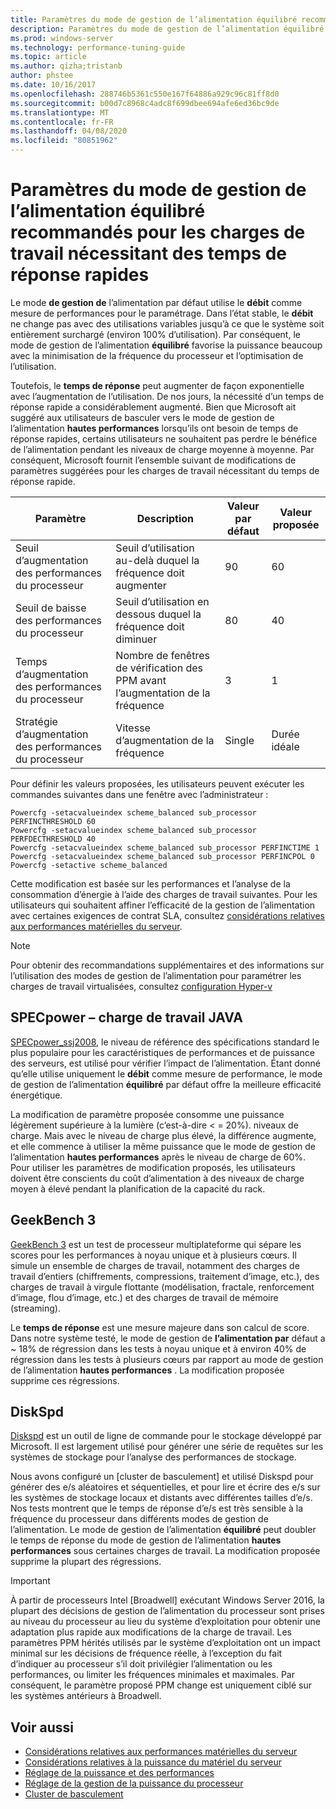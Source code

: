 ```yaml
---
title: Paramètres du mode de gestion de l’alimentation équilibré recommandés pour les temps de réponse rapides
description: Paramètres du mode de gestion de l’alimentation équilibré recommandés pour le temps de réponse rapide
ms.prod: windows-server
ms.technology: performance-tuning-guide
ms.topic: article
ms.author: qizha;tristanb
author: phstee
ms.date: 10/16/2017
ms.openlocfilehash: 288746b5361c550e167f64886a929c96c81ff8d0
ms.sourcegitcommit: b00d7c8968c4adc8f699dbee694afe6ed36bc9de
ms.translationtype: MT
ms.contentlocale: fr-FR
ms.lasthandoff: 04/08/2020
ms.locfileid: "80851962"
---
```

# <a name="recommended-balanced-power-plan-parameters-for-workloads-requiring-quick-response-times"></a>Paramètres du mode de gestion de l’alimentation équilibré recommandés pour les charges de travail nécessitant des temps de réponse rapides

Le mode **de gestion de** l’alimentation par défaut utilise le **débit** comme mesure de performances pour le paramétrage. Dans l’état stable, le **débit** ne change pas avec des utilisations variables jusqu’à ce que le système soit entièrement surchargé (environ 100% d’utilisation).  Par conséquent, le mode de gestion de l’alimentation **équilibré** favorise la puissance beaucoup avec la minimisation de la fréquence du processeur et l’optimisation de l’utilisation.

Toutefois, le **temps de réponse** peut augmenter de façon exponentielle avec l’augmentation de l’utilisation. De nos jours, la nécessité d’un temps de réponse rapide a considérablement augmenté. Bien que Microsoft ait suggéré aux utilisateurs de basculer vers le mode de gestion de l’alimentation **hautes performances** lorsqu’ils ont besoin de temps de réponse rapides, certains utilisateurs ne souhaitent pas perdre le bénéfice de l’alimentation pendant les niveaux de charge moyenne à moyenne. Par conséquent, Microsoft fournit l’ensemble suivant de modifications de paramètres suggérées pour les charges de travail nécessitant du temps de réponse rapide.


| Paramètre | Description | Valeur par défaut | Valeur proposée |
|------------------------|--------------------------------------------------------------------------------------------------------------------------------------------------------|----------------------------------------------------------------------------------|-----------------------------------------------------------------------------------------------------------------------------------------------------------|
| Seuil d’augmentation des performances du processeur | Seuil d’utilisation au-delà duquel la fréquence doit augmenter | 90 | 60 |
| Seuil de baisse des performances du processeur | Seuil d’utilisation en dessous duquel la fréquence doit diminuer | 80 | 40 |
| Temps d’augmentation des performances du processeur | Nombre de fenêtres de vérification des PPM avant l’augmentation de la fréquence | 3 | 1 |
| Stratégie d’augmentation des performances du processeur | Vitesse d’augmentation de la fréquence | Single | Durée idéale |

Pour définir les valeurs proposées, les utilisateurs peuvent exécuter les commandes suivantes dans une fenêtre avec l’administrateur :

``` syntax
Powercfg -setacvalueindex scheme_balanced sub_processor PERFINCTHRESHOLD 60
Powercfg -setacvalueindex scheme_balanced sub_processor PERFDECTHRESHOLD 40
Powercfg -setacvalueindex scheme_balanced sub_processor PERFINCTIME 1
Powercfg -setacvalueindex scheme_balanced sub_processor PERFINCPOL 0
Powercfg -setactive scheme_balanced
```

Cette modification est basée sur les performances et l’analyse de la consommation d’énergie à l’aide des charges de travail suivantes. Pour les utilisateurs qui souhaitent affiner l’efficacité de la gestion de l’alimentation avec certaines exigences de contrat SLA, consultez [considérations relatives aux performances matérielles du serveur](../power.md).

>[!Note]
> Pour obtenir des recommandations supplémentaires et des informations sur l’utilisation des modes de gestion de l’alimentation pour paramétrer les charges de travail virtualisées, consultez [configuration Hyper-v](../../role/hyper-v-server/configuration.md)

## <a name="specpower--java-workload"></a>SPECpower – charge de travail JAVA

[SPECpower\_ssj2008](http://spec.org/power_ssj2008/), le niveau de référence des spécifications standard le plus populaire pour les caractéristiques de performances et de puissance des serveurs, est utilisé pour vérifier l’impact de l’alimentation. Étant donné qu’elle utilise uniquement le **débit** comme mesure de performance, le mode de gestion de l’alimentation **équilibré** par défaut offre la meilleure efficacité énergétique.

La modification de paramètre proposée consomme une puissance légèrement supérieure à la lumière (c’est-à-dire < = 20%). niveaux de charge. Mais avec le niveau de charge plus élevé, la différence augmente, et elle commence à utiliser la même puissance que le mode de gestion de l’alimentation **hautes performances** après le niveau de charge de 60%. Pour utiliser les paramètres de modification proposés, les utilisateurs doivent être conscients du coût d’alimentation à des niveaux de charge moyen à élevé pendant la planification de la capacité du rack.

## <a name="geekbench-3"></a>GeekBench 3

[GeekBench 3](http://www.geekbench.com/geekbench3/) est un test de processeur multiplateforme qui sépare les scores pour les performances à noyau unique et à plusieurs cœurs. Il simule un ensemble de charges de travail, notamment des charges de travail d’entiers (chiffrements, compressions, traitement d’image, etc.), des charges de travail à virgule flottante (modélisation, fractale, renforcement d’image, flou d’image, etc.) et des charges de travail de mémoire (streaming).

Le **temps de réponse** est une mesure majeure dans son calcul de score. Dans notre système testé, le mode de gestion de **l’alimentation par** défaut a ~ 18% de régression dans les tests à noyau unique et à environ 40% de régression dans les tests à plusieurs cœurs par rapport au mode de gestion de l’alimentation **hautes performances** . La modification proposée supprime ces régressions.

## <a name="diskspd"></a>DiskSpd

[Diskspd](https://en.wikipedia.org/wiki/Diskspd) est un outil de ligne de commande pour le stockage développé par Microsoft. Il est largement utilisé pour générer une série de requêtes sur les systèmes de stockage pour l’analyse des performances de stockage.

Nous avons configuré un [cluster de basculement] et utilisé Diskspd pour générer des e/s aléatoires et séquentielles, et pour lire et écrire des e/s sur les systèmes de stockage locaux et distants avec différentes tailles d’e/s. Nos tests montrent que le temps de réponse d’e/s est très sensible à la fréquence du processeur dans différents modes de gestion de l’alimentation. Le mode de gestion de l’alimentation **équilibré** peut doubler le temps de réponse du mode de gestion de l’alimentation **hautes performances** sous certaines charges de travail. La modification proposée supprime la plupart des régressions.

>[!Important]
>À partir de processeurs Intel [Broadwell] exécutant Windows Server 2016, la plupart des décisions de gestion de l’alimentation du processeur sont prises au niveau du processeur au lieu du système d’exploitation pour obtenir une adaptation plus rapide aux modifications de la charge de travail. Les paramètres PPM hérités utilisés par le système d’exploitation ont un impact minimal sur les décisions de fréquence réelle, à l’exception du fait d’indiquer au processeur s’il doit privilégier l’alimentation ou les performances, ou limiter les fréquences minimales et maximales. Par conséquent, le paramètre proposé PPM change est uniquement ciblé sur les systèmes antérieurs à Broadwell.

## <a name="see-also"></a>Voir aussi
- [Considérations relatives aux performances matérielles du serveur](../index.md)
- [Considérations relatives à la puissance du matériel du serveur](../power.md)
- [Réglage de la puissance et des performances](power-performance-tuning.md)
- [Réglage de la gestion de la puissance du processeur](processor-power-management-tuning.md)
- [Cluster de basculement](https://technet.microsoft.com/library/cc725923.aspx)
